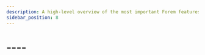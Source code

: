 ```yaml
---
description: A high-level overview of the most important Forem features.
sidebar_position: 8
---
```


# ----
